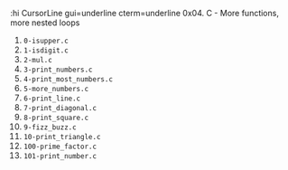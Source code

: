 :hi CursorLine gui=underline cterm=underline 0x04. C - More functions, more nested loops

1. `0-isupper.c` 
2. `1-isdigit.c` 
3. `2-mul.c` 
4. `3-print_numbers.c`
5. `4-print_most_numbers.c`
6. `5-more_numbers.c` 
7. `6-print_line.c` 
8. `7-print_diagonal.c` 
9. `8-print_square.c`
10. `9-fizz_buzz.c` 
11. `10-print_triangle.c`
12. `100-prime_factor.c` 
13. `101-print_number.c` 

